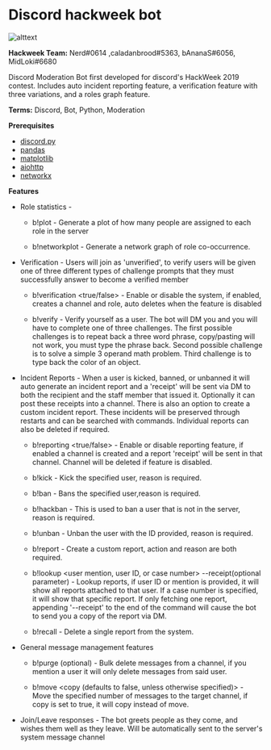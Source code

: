 # Discord hackweek bot
![alttext](https://github.com/FrostByte266/hackweek_bot/blob/dev/assets/Japanese%20Animals.png)

**Hackweek Team:**
Nerd#0614 ,caladanbrood#5363, bAnanaS#6056, MidLoki#6680

Discord Moderation Bot first developed for discord's HackWeek 2019 contest.
Includes auto incident reporting feature, a verification feature with three variations, and a roles graph feature.

 
 **Terms:**
Discord, Bot, Python, Moderation

**Prerequisites**
* [discord.py](https://github.com/Rapptz/discord.py)
* [pandas](https://github.com/pandas-dev/pandas)
* [matplotlib](https://github.com/matplotlib/matplotlib)
* [aiohttp](https://github.com/aio-libs/aiohttp)
* [networkx](https://github.com/networkx)

**Features**

* Role statistics - 
    - b!plot - Generate a plot of how many people are assigned to each role in the server
    
    - b!networkplot - Generate a network graph of role co-occurrence.
    
* Verification - Users will join as 'unverified', to verify users will be given one of three different types of challenge prompts that they must successfully answer to become a verified member
    
    - b!verification <true/false> - Enable or disable the system, if enabled, creates a channel and role, auto deletes when the feature is disabled
    
    - b!verify - Verify yourself as a user. The bot will DM you and you will have to complete one of three challenges. The first possible challenges is to repeat back a three word phrase,
    copy/pasting will not work, you must type the phrase back. Second possible challenge is to solve a simple 3 operand math problem. Third challenge is to type back the color of an object.

* Incident Reports - When a user is kicked, banned, or unbanned it will auto generate an incident report and a 'receipt' will be sent via DM to both the recipient and the staff member that issued it. 
Optionally it can post these receipts into a channel. There is also an option to create a custom incident report. These incidents will be preserved through restarts and can be searched with 
commands. Individual reports can also be deleted if required.
    
    - b!reporting <true/false> - Enable or disable reporting feature, if enabled a channel is created and a report 'receipt' will be sent in that channel. 
    Channel will be deleted if feature is disabled.
    
    - b!kick <user mention or ID> <reason> - Kick the specified user, reason is required.
    
    - b!ban <user mention or ID> <reason> - Bans the specified user,reason is required.
    
    - b!hackban <user ID> <reason> - This is used to ban a user that is not in the server, reason is required.
    
    - b!unban <user ID> <reason> - Unban the user with the ID provided, reason is required.
    
    - b!report <user mention or ID> <action> <reason> - Create a custom report, action and reason are both required.
    
    - b!lookup <user mention, user ID, or case number> --receipt(optional parameter) - Lookup reports, if user ID or mention is provided, it will show all reports attached to that user. 
    If a case number is specified, it will show that specific report. If only fetching one report, appending '--receipt' to the end of the command will cause the bot to send you a copy of the 
    report via DM.
    
    - b!recall <case number> - Delete a single report from the system.
    
* General message management features

    - b!purge <amount> <user mention or ID>(optional) - Bulk delete messages from a channel, if you mention a user it will only delete messages from said user.
    
    - b!move <amount> <target channel> <copy (defaults to false, unless otherwise specified)> - Move the specified number of messages to the target channel, if copy is set to true,
    it will copy instead of move.

* Join/Leave responses - The bot greets people as they come, and wishes them well as they leave. Will be automatically sent to the server's system message channel